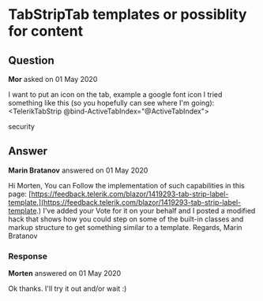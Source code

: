 # TabStripTab templates or possiblity for content

## Question

**Mor** asked on 01 May 2020

I want to put an icon on the tab, example a google font icon I tried something like this (so you hopefully can see where I'm going): <TelerikTabStrip @bind-ActiveTabIndex="@ActiveTabIndex"> <TabStripTab Title="Sofia"> </TabStripTab> <TabStripTab Title="London"> </TabStripTab> <div class="material-icons project tab-item"> security <TabStripTab Title="Azure RBAC"> </TabStripTab> </div> </TelerikTabStrip>

## Answer

**Marin Bratanov** answered on 01 May 2020

Hi Morten, You can Follow the implementation of such capabilities in this page: [https://feedback.telerik.com/blazor/1419293-tab-strip-label-template.](https://feedback.telerik.com/blazor/1419293-tab-strip-label-template.) I've added your Vote for it on your behalf and I posted a modified hack that shows how you could step on some of the built-in classes and markup structure to get something similar to a template. Regards, Marin Bratanov

### Response

**Morten** answered on 01 May 2020

Ok thanks. I'll try it out and/or wait :)

